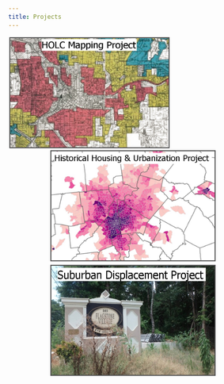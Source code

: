 ```yaml
---
title: Projects
---
```


<p style="text-align: center">
<a href="https://snmarkley1.github.io/Projects/HOLC/">
    <img src="/Projects/HOLC_tile.jpg" 
         width="320" 
         height="220" 
         title="HOLC Mapping Project" 
         style="border:2px solid #555;margin:2px;float:left;" />
</a>
<a href="https://snmarkley1.github.io/Projects/HistHU/">
    <img src="/Projects/HHUUD_tile.jpg" 
         width="330" 
         height="220" 
         title="Historical Housing Unit Project" 
         style="border:2px solid #555;margin:2px;clear:both" />
  
</a>
<a href="https://snmarkley1.github.io/Projects/HistHU/">
     <img src="/Projects/suburb_tile.jpg" 
         width="330" 
         height="220" 
         title="Suburban Displacement Project" 
         style="border:2px solid #555;margin:2px" />
</a>
</p>
